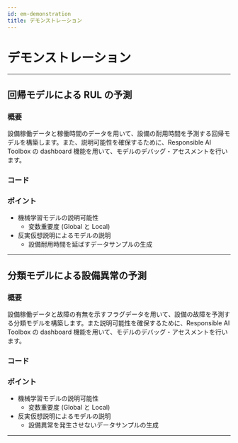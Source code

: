 ```yaml
---
id: em-demonstration
title: デモンストレーション
---
```


# デモンストレーション
---
## 回帰モデルによる RUL の予測
### 概要
設備稼働データと稼働時間のデータを用いて、設備の耐用時間を予測する回帰モデルを構築します。また、説明可能性を確保するために、Responsible AI Toolbox の dashboard 機能を用いて、モデルのデバッグ・アセスメントを行います。
### コード
<!-- - [Notebook](../notebooks/1-phm08-rul-regression.ipynb) -->
### ポイント
- 機械学習モデルの説明可能性
    - 変数重要度 (Global と Local)
- 反実仮想説明によるモデルの説明
    - 設備耐用時間を延ばすデータサンプルの生成

---

## 分類モデルによる設備異常の予測
### 概要
設備稼働データと故障の有無を示すフラグデータを用いて、設備の故障を予測する分類モデルを構築します。また説明可能性を確保するために、Responsible AI Toolbox の dashboard 機能を用いて、モデルのデバッグ・アセスメントを行います。
### コード
<!-- - [Notebook](../notebooks/2-phm08-flag-classification.ipynb) -->

### ポイント
- 機械学習モデルの説明可能性
    - 変数重要度 (Global と Local)
- 反実仮想説明によるモデルの説明
    - 設備異常を発生させないデータサンプルの生成

---